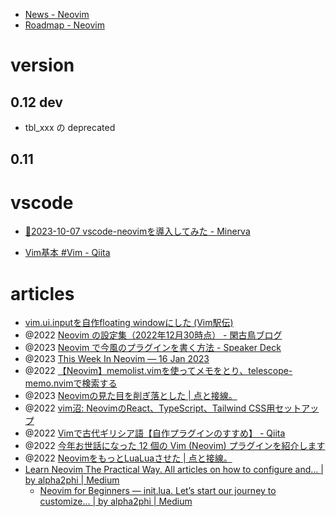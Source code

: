 - [News - Neovim](https://neovim.io/news/)
- [Roadmap - Neovim](https://neovim.io/roadmap/)

# version

## 0.12 dev

- tbl_xxx の deprecated

## 0.11

# vscode

- [📜2023-10-07 vscode-neovimを導入してみた - Minerva](https://minerva.mamansoft.net/Notes/%F0%9F%93%9C2023-10-07+vscode-neovim%E3%82%92%E5%B0%8E%E5%85%A5%E3%81%97%E3%81%A6%E3%81%BF%E3%81%9F)

- [Vim基本 #Vim - Qiita](https://qiita.com/kishiro/items/1899519d243b59973406)

# articles

- [vim.ui.inputを自作floating windowにした (Vim駅伝)](https://ryota2357.com/blog/2023/neovim-custom-vim-ui-input/)
- @2022 [Neovim の設定集（2022年12月30時点） - 閑古鳥ブログ](https://kankodori-blog.com/posts/2022-12-30/)
- @2023 [Neovim で今風のプラグインを書く方法 - Speaker Deck](https://speakerdeck.com/delphinus/neovim-dejin-feng-nopuraguinwoshu-kufang-fa)
- @2023 [This Week In Neovim — 16 Jan 2023](https://this-week-in-neovim.org/2023/Jan/16)
- @2022 [【Neovim】memolist.vimを使ってメモをとり、telescope-memo.nvimで検索する](https://zenn.dev/koga1020/articles/009766e1bec42c)
- @2023 [Neovimの見た目を削ぎ落とした | 点と接線。](https://riq0h.jp/2023/01/30/134307/)
- @2022 [vim沼: NeovimのReact、TypeScript、Tailwind CSS用セットアップ](https://zenn.dev/takuya/articles/4472285edbc132)
- @2022 [Vimで古代ギリシア語【自作プラグインのすすめ】 - Qiita](https://qiita.com/NI57721/items/06fc78227faaea9bce90)
- @2022 [今年お世話になった 12 個の Vim (Neovim) プラグインを紹介します](https://zenn.dev/vim_jp/articles/2022-12-12-vim-plugin-thanks#1.-tani%2Fvim-jetpack)
- @2022 [NeovimをもっとLuaLuaさせた | 点と接線。](https://riq0h.jp/2022/10/21/150848/)
- [Learn Neovim The Practical Way. All articles on how to configure and… | by alpha2phi | Medium](https://alpha2phi.medium.com/learn-neovim-the-practical-way-8818fcf4830f#545a)
  - [Neovim for Beginners — init.lua. Let’s start our journey to customize… | by alpha2phi | Medium](https://alpha2phi.medium.com/neovim-for-beginners-init-lua-45ff91f741cb)
